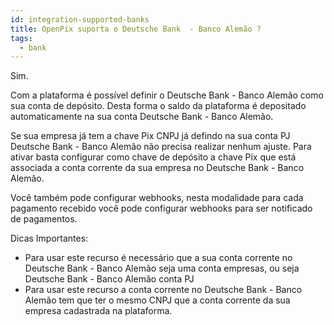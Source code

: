 ```yaml
---
id: integration-supported-banks
title: OpenPix suporta o Deutsche Bank  - Banco Alemão ?
tags:
  - bank
---
```


Sim.

Com a plataforma é possível definir o Deutsche Bank  - Banco Alemão como sua conta de depósito. Desta forma o saldo da plataforma é depositado automaticamente na sua conta Deutsche Bank  - Banco Alemão.

Se sua empresa já tem a chave Pix CNPJ já defindo na sua conta PJ Deutsche Bank  - Banco Alemão não precisa realizar nenhum ajuste. Para ativar basta configurar como chave de depósito a chave Pix que está associada a conta corrente da sua empresa no Deutsche Bank  - Banco Alemão.

Você também pode configurar webhooks, nesta modalidade para cada pagamento recebido você pode configurar webhooks para ser notificado de pagamentos.

Dicas Importantes:

- Para usar este recurso é necessário que a sua conta corrente no Deutsche Bank  - Banco Alemão seja uma conta empresas, ou seja Deutsche Bank  - Banco Alemão conta PJ
- Para usar este recurso a conta corrente no Deutsche Bank  - Banco Alemão tem que ter o mesmo CNPJ que a conta corrente da sua empresa cadastrada na plataforma.
